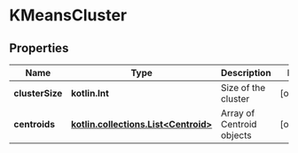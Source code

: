 
# KMeansCluster

## Properties
| Name | Type | Description | Notes |
| ------------ | ------------- | ------------- | ------------- |
| **clusterSize** | **kotlin.Int** | Size of the cluster |  [optional] |
| **centroids** | [**kotlin.collections.List&lt;Centroid&gt;**](Centroid.md) | Array of Centroid objects |  [optional] |



